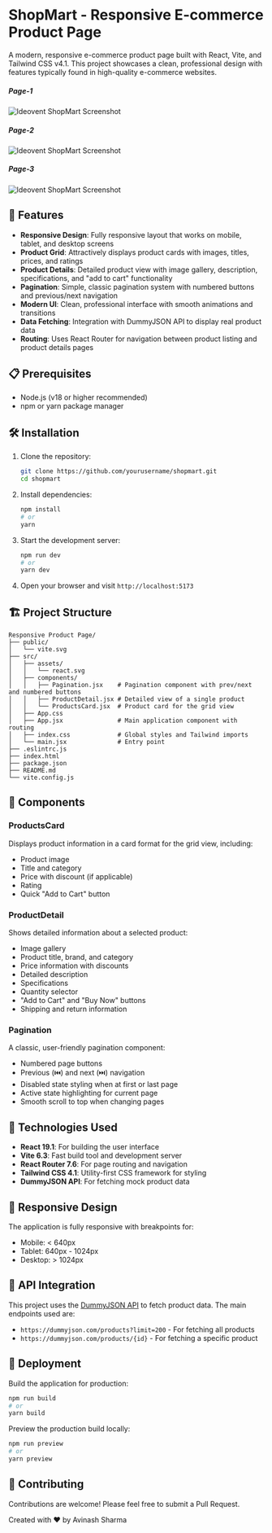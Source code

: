 # ShopMart - Responsive E-commerce Product Page

A modern, responsive e-commerce product page built with React, Vite, and Tailwind CSS v4.1. This project showcases a clean, professional design with features typically found in high-quality e-commerce websites.

##### Page-1

![Ideovent ShopMart Screenshot](./src/assets/page1.png)

##### Page-2

![Ideovent ShopMart Screenshot](./src/assets/page2.png)

##### Page-3

![Ideovent ShopMart Screenshot](./src/assets/page3.png)

## 🚀 Features

-   **Responsive Design**: Fully responsive layout that works on mobile, tablet, and desktop screens
-   **Product Grid**: Attractively displays product cards with images, titles, prices, and ratings
-   **Product Details**: Detailed product view with image gallery, description, specifications, and "add to cart" functionality
-   **Pagination**: Simple, classic pagination system with numbered buttons and previous/next navigation
-   **Modern UI**: Clean, professional interface with smooth animations and transitions
-   **Data Fetching**: Integration with DummyJSON API to display real product data
-   **Routing**: Uses React Router for navigation between product listing and product details pages

## 📋 Prerequisites

-   Node.js (v18 or higher recommended)
-   npm or yarn package manager

## 🛠️ Installation

1. Clone the repository:

    ```bash
    git clone https://github.com/yourusername/shopmart.git
    cd shopmart
    ```

2. Install dependencies:

    ```bash
    npm install
    # or
    yarn
    ```

3. Start the development server:

    ```bash
    npm run dev
    # or
    yarn dev
    ```

4. Open your browser and visit `http://localhost:5173`

## 🏗️ Project Structure

```
Responsive Product Page/
├── public/
│   └── vite.svg
├── src/
│   ├── assets/
│   │   └── react.svg
│   ├── components/
│   │   ├── Pagination.jsx    # Pagination component with prev/next and numbered buttons
│   │   ├── ProductDetail.jsx # Detailed view of a single product
│   │   └── ProductsCard.jsx  # Product card for the grid view
│   ├── App.css
│   ├── App.jsx               # Main application component with routing
│   ├── index.css             # Global styles and Tailwind imports
│   └── main.jsx              # Entry point
├── .eslintrc.js
├── index.html
├── package.json
├── README.md
└── vite.config.js
```

## 🧩 Components

### ProductsCard

Displays product information in a card format for the grid view, including:

-   Product image
-   Title and category
-   Price with discount (if applicable)
-   Rating
-   Quick "Add to Cart" button

### ProductDetail

Shows detailed information about a selected product:

-   Image gallery
-   Product title, brand, and category
-   Price information with discounts
-   Detailed description
-   Specifications
-   Quantity selector
-   "Add to Cart" and "Buy Now" buttons
-   Shipping and return information

### Pagination

A classic, user-friendly pagination component:

-   Numbered page buttons
-   Previous (⏮️) and next (⏭️) navigation
-   Disabled state styling when at first or last page
-   Active state highlighting for current page
-   Smooth scroll to top when changing pages

## 🔧 Technologies Used

-   **React 19.1**: For building the user interface
-   **Vite 6.3**: Fast build tool and development server
-   **React Router 7.6**: For page routing and navigation
-   **Tailwind CSS 4.1**: Utility-first CSS framework for styling
-   **DummyJSON API**: For fetching mock product data

## 📱 Responsive Design

The application is fully responsive with breakpoints for:

-   Mobile: < 640px
-   Tablet: 640px - 1024px
-   Desktop: > 1024px

## 🔄 API Integration

This project uses the [DummyJSON API](https://dummyjson.com) to fetch product data. The main endpoints used are:

-   `https://dummyjson.com/products?limit=200` - For fetching all products
-   `https://dummyjson.com/products/{id}` - For fetching a specific product

## 🚀 Deployment

Build the application for production:

```bash
npm run build
# or
yarn build
```

Preview the production build locally:

```bash
npm run preview
# or
yarn preview
```

## 🤝 Contributing

Contributions are welcome! Please feel free to submit a Pull Request.

Created with ❤️ by Avinash Sharma

